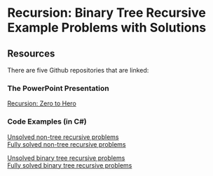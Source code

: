 # Recursion: Binary Tree Recursive Example Problems with Solutions

## Resources

There are five Github repositories that are linked:

### The PowerPoint Presentation

[Recursion: Zero to Hero](https://github.com/avifarah/Recursion/blob/main/Recursion.pdf)

### Code Examples (in C#)

[Unsolved non-tree recursive problems](https://github.com/avifarah/Recursion.Recursion-Stripped)<br />
[Fully solved non-tree recursive problems](https://github.com/avifarah/Recurson.Recursion1)

[Unsolved binary tree recursive problems](https://github.com/avifarah/Recursion.TreeProcessing-Stripped)<br />
[Fully solved binary tree recursive problems](https://github.com/avifarah/Recursion.TreeProcessing)
